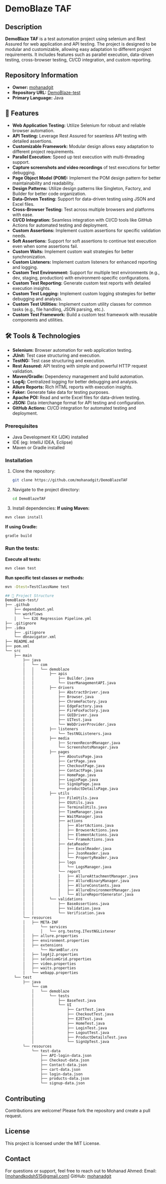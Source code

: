 # DemoBlaze TAF

## Description

**DemoBlaze TAF** is a test automation project using selenium and Rest Assured for web application and API testing. The project is designed to be modular and customizable, allowing easy adaptation to different project requirements. It includes features such as parallel execution, data-driven testing, cross-browser testing, CI/CD integration, and custom reporting.

## Repository Information

- **Owner:** [mohanadgit](https://github.com/mohanadgit)
- **Repository URL:** [DemoBlaze-test](https://github.com/mohanadgit/DemoBlazeTAF)
- **Primary Language:** Java

## 🚀 Features  

- **Web Application Testing:** Utilize Selenium for robust and reliable browser automation.  
- **API Testing:** Leverage Rest Assured for seamless API testing with detailed assertions.   
- **Customizable Framework:** Modular design allows easy adaptation to different project requirements.  
- **Parallel Execution:** Speed up test execution with multi-threading support.  
- **Capture screenshots and video recordings** of test executions for better debugging.
- **Page Object Model (POM):** Implement the POM design pattern for better maintainability and readability.
- **Design Patterns:** Utilize design patterns like Singleton, Factory, and Builder for better code organization.
- **Data-Driven Testing:** Support for data-driven testing using JSON and Excel files.
- **Cross-Browser Testing:** Test across multiple browsers and platforms with ease.
- **CI/CD Integration:** Seamless integration with CI/CD tools like GitHub Actions for automated testing and deployment.
- **Custom Assertions:** Implement custom assertions for specific validation needs.
- **Soft Assertions:** Support for soft assertions to continue test execution even when some assertions fail.
- **Custom Waits:** Implement custom wait strategies for better synchronization.
- **Custom Listeners:** Implement custom listeners for enhanced reporting and logging.
- **Custom Test Environment:** Support for multiple test environments (e.g., dev, staging, production) with environment-specific configurations.
- **Custom Test Reporting:** Generate custom test reports with detailed execution insights.
- **Custom Test Logging:** Implement custom logging strategies for better debugging and analysis.
- **Custom Test Utilities:** Implement custom utility classes for common tasks (e.g., file handling, JSON parsing, etc.).
- **Custom Test Framework:** Build a custom test framework with reusable components and utilities.


## 🛠️ Tools & Technologies  

- **Selenium:** Browser automation for web application testing.  
- **JUnit:** Test case structuring and execution.
- **TestNG:** Test case structuring and execution.  
- **Rest Assured:** API testing with simple and powerful HTTP request validation.  
- **Maven/Gradle:** Dependency management and build automation.  
- **Log4j:** Centralized logging for better debugging and analysis.  
- **Allure Reports:** Rich HTML reports with execution insights.
- **Faker:** Generate fake data for testing purposes.
- **Apache POI:** Read and write Excel files for data-driven testing.
- **JSON:** Data interchange format for API testing and configuration.
- **GitHub Actions:** CI/CD integration for automated testing and deployment.


  

### Prerequisites

- Java Development Kit (JDK) installed
- IDE (eg: IntelliJ IDEA, Eclipse)
- Maven or Gradle installed


### Installation

1. Clone the repository:
   ```sh
   git clone https://github.com/mohanadgit/DemoBlazeTAF
   ```
2. Navigate to the project directory:
   ```sh
   cd DemoBlazeTAF
   ```
3. Install dependencies:
  **If using Maven:**
  ```bash
  mvn clean install  
  ```
  **If using Gradle:**
  ```bash
  gradle build  
  ```

### Run the tests:
  **Execute all tests:**
   ```bash
  mvn clean test
  ```
  **Run specific test classes or methods:**
  ```bash
  mvn -Dtest=TestClassName test 
  ```
   
```bash
## 📄 Project Structure
DemoBlaze-test/  
├── .github
    ├── dependabot.yml
    └── workflows
    │   └── E2E Regression Pipeline.yml
├── .gitignore
├── .idea
    ├── .gitignore
    └── dbnavigator.xml
├── README.md
├── pom.xml
└── src
    ├── main
        ├── java
        │   └── com
        │   │   └── demoblaze
        │   │       ├── apis
        │   │           ├── Builder.java
        │   │           └── UserManagementAPI.java
        │   │       ├── drivers
        │   │           ├── AbstractDriver.java
        │   │           ├── Browser.java
        │   │           ├── ChromeFactory.java
        │   │           ├── EdgeFactory.java
        │   │           ├── FireFoxFactory.java
        │   │           ├── GUIDriver.java
        │   │           ├── UITest.java
        │   │           └── WebDriverProvider.java
        │   │       ├── listeners
        │   │           └── TestNGListeners.java
        │   │       ├── media
        │   │           ├── ScreenRecordManager.java
        │   │           └── ScreenshotsManager.java
        │   │       ├── pages
        │   │           ├── AboutusPage.java
        │   │           ├── CartPage.java
        │   │           ├── CheckoutPage.java
        │   │           ├── ContactPage.java
        │   │           ├── HomePage.java
        │   │           ├── LoginPage.java
        │   │           ├── SignUpPage.java
        │   │           └── productDetailsPage.java
        │   │       ├── utils
        │   │           ├── FileUtils.java
        │   │           ├── OSUtils.java
        │   │           ├── TerminalUtils.java
        │   │           ├── TimeManager.java
        │   │           ├── WaitManager.java
        │   │           ├── actions
        │   │           │   ├── AlertActions.java
        │   │           │   ├── BrowserActions.java
        │   │           │   ├── ElementActions.java
        │   │           │   └── FrameActions.java
        │   │           ├── dataReader
        │   │           │   ├── ExcelReader.java
        │   │           │   ├── JsonReader.java
        │   │           │   └── PropertyReader.java
        │   │           ├── logs
        │   │           │   └── LogsManager.java
        │   │           └── report
        │   │           │   ├── AllureAttachmentManager.java
        │   │           │   ├── AllureBinaryManager.java
        │   │           │   ├── AllureConstants.java
        │   │           │   ├── AllureEnvironmentManager.java
        │   │           │   └── AllureReportGenerator.java
        │   │       └── validations
        │   │           ├── BaseAssertions.java
        │   │           ├── Validation.java
        │   │           └── Verification.java
        └── resources
        │   ├── META-INF
        │       └── services
        │       │   └── org.testng.ITestNGListener
        │   ├── allure.properties
        │   ├── environment.properties
        │   ├── extensions
        │       └── HaramBlur.crx
        │   ├── log4j2.properties
        │   ├── seleniumGrid.properties
        │   ├── video.properties
        │   ├── waits.properties
        │   └── webapp.properties
    └── test
        ├── java
            └── com
            │   └── demoblaze
            │       └── tests
            │           ├── BaseTest.java
            │           └── UI
            │               ├── CartTest.java
            │               ├── CheckoutTest.java
            │               ├── E2ETest.java
            │               ├── HomeTest.java
            │               ├── LoginTest.java
            │               ├── LogoutTest.java
            │               ├── ProductDetailsTest.java
            │               └── SignUpTest.java
        └── resources
            └── test-data
                ├── API-login-data.json
                ├── Checkout-data.json
                ├── Contact-data.json
                ├── cart-data.json
                ├── login-data.json
                ├── products-data.json
                └── signup-data.json

```


## Contributing

Contributions are welcome! Please fork the repository and create a pull request.

## License

This project is licensed under the MIT License.

## Contact

For questions or support, feel free to reach out to Mohanad Ahmed:
Email: [mohandkodsh515@gmail.com]
GitHub: [mohanadgit](https://github.com/mohanadgit)




